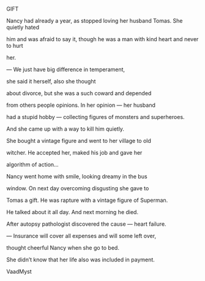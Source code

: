 GIFT

 
 

Nancy had already a year, as stopped loving her husband Tomas. She quietly hated

him and was afraid to say it, though he was a man with kind heart and never to hurt

her.

— We just have big difference in temperament,

she said it herself, also she thought

about divorce, but she was a such coward and depended

from others people opinions. In her opinion — her husband

had a stupid hobby — collecting figures of monsters and superheroes.

And she came up with a way to kill him quietly.

She bought a vintage figure and went to her village to old

witcher. He accepted her, maked his job and gave her

algorithm of action…

Nancy went home with smile, looking dreamy in the bus

window. On next day overcoming disgusting she gave to

Tomas a gift. He was rapture with a vintage figure of Superman.

He talked about it all day. And next morning he died.

After autopsy pathologist discovered the cause — heart failure.

— Insurance will cover all expenses and will some left over,

thought cheerful Nancy when she go to bed.

She didn’t know that her life also was included in payment.


 

VaadMyst

 
